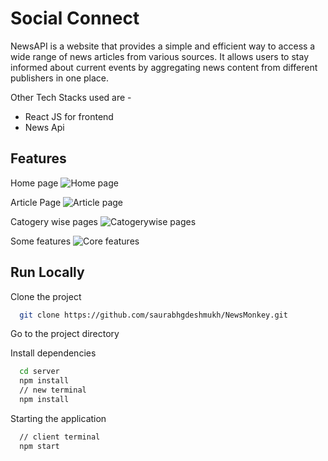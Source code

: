 
# Social Connect

NewsAPI is a website that provides a simple and efficient way to access a wide range of news articles from various sources. It allows users to stay informed about current events by aggregating news content from different publishers in one place.

Other Tech Stacks used are - 

- React JS for frontend
- News Api

## Features

Home page
![Home page](https://github.com/saurabhgdeshmukh/NewsMonkey/assets/128806572/89c6a66d-3d48-45e0-bf77-a7b704ba8cfe)

Article Page
![Article page](https://github.com/saurabhgdeshmukh/NewsMonkey/assets/128806572/f7b30589-7431-41a6-8b69-78eae33a301c)


Catogery wise pages
![Catogerywise pages](https://github.com/saurabhgdeshmukh/NewsMonkey/assets/128806572/b9846a81-9fbf-4f27-975f-919fdc2b53df)

Some features
![Core features](https://github.com/saurabhgdeshmukh/NewsMonkey/assets/128806572/abcb12cc-f91b-4830-b886-435e2e3d8424)




## Run Locally

Clone the project

```bash
  git clone https://github.com/saurabhgdeshmukh/NewsMonkey.git
```
Go to the project directory

Install dependencies

```bash
  cd server
  npm install
  // new terminal
  npm install
```


Starting the application

```bash
  // client terminal  
  npm start
```



